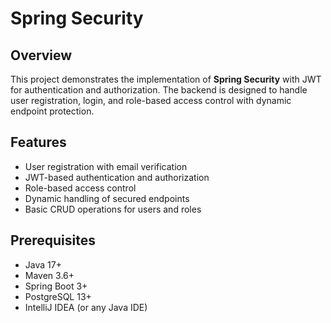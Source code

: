 # Spring Security

## Overview
This project demonstrates the implementation of **Spring Security** with JWT for authentication and authorization. The backend is designed to handle user registration, login, and role-based access control with dynamic endpoint protection.

## Features
- User registration with email verification
- JWT-based authentication and authorization
- Role-based access control
- Dynamic handling of secured endpoints
- Basic CRUD operations for users and roles

## Prerequisites
- Java 17+
- Maven 3.6+
- Spring Boot 3+
- PostgreSQL 13+
- IntelliJ IDEA (or any Java IDE)

